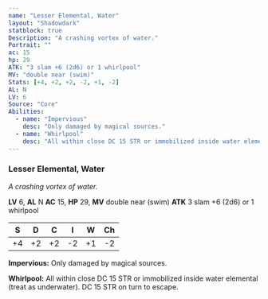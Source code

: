```yaml
---
name: "Lesser Elemental, Water"
layout: "Shadowdark"
statblock: true
Description: "A crashing vortex of water."
Portrait: ""
ac: 15
hp: 29
ATK: "3 slam +6 (2d6) or 1 whirlpool"
MV: "double near (swim)"
Stats: [+4, +2, +2, -2, +1, -2]
AL: N
LV: 6
Source: "Core"
Abilities:
  - name: "Impervious"
    desc: "Only damaged by magical sources."
  - name: "Whirlpool"
    desc: "All within close DC 15 STR or immobilized inside water elemental (treat as underwater). DC 15 STR on turn to escape."
---
```


### Lesser Elemental, Water

_A crashing vortex of water._

**LV** 6, **AL** N
**AC** 15, **HP** 29, **MV** double near (swim)
**ATK** 3 slam +6 (2d6) or 1 whirlpool

|  S  |  D  |  C  |  I  |  W  |  Ch  |
|:---:|:---:|:---:|:---:|:---:|:----:|
| +4 | +2 | +2 | -2 | +1 | -2 |

**Impervious:** Only damaged by magical sources.

**Whirlpool:** All within close DC 15 STR or immobilized inside water elemental (treat as underwater). DC 15 STR on turn to escape.

